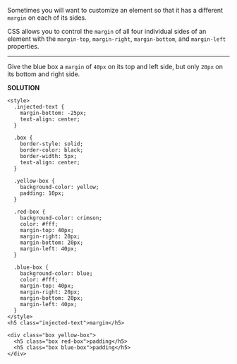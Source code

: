 Sometimes you will want to customize an element so that it has a different `margin` on each of its sides.

CSS allows you to control the `margin` of all four individual sides of an element with the `margin-top`, `margin-right`, `margin-bottom`, and `margin-left` properties.

---

Give the blue box a `margin` of `40px` on its top and left side, but only `20px` on its bottom and right side.

**SOLUTION**

```
<style>
  .injected-text {
    margin-bottom: -25px;
    text-align: center;
  }

  .box {
    border-style: solid;
    border-color: black;
    border-width: 5px;
    text-align: center;
  }

  .yellow-box {
    background-color: yellow;
    padding: 10px;
  }
  
  .red-box {
    background-color: crimson;
    color: #fff;
    margin-top: 40px;
    margin-right: 20px;
    margin-bottom: 20px;
    margin-left: 40px;
  }

  .blue-box {
    background-color: blue;
    color: #fff;
    margin-top: 40px;
    margin-right: 20px;
    margin-bottom: 20px;
    margin-left: 40px;
  }
</style>
<h5 class="injected-text">margin</h5>

<div class="box yellow-box">
  <h5 class="box red-box">padding</h5>
  <h5 class="box blue-box">padding</h5>
</div>
```
